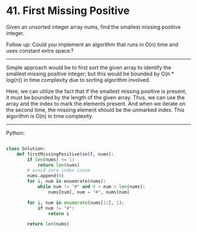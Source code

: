 # 41. First Missing Positive

Given an unsorted integer array nums, find the smallest missing positive
integer.

Follow up: Could you implement an algorithm that runs in O(n) time and uses
constant extra space.?

---

Simple approach would be to first sort the given array to identify the smallest
missing positive integer; but this would be bounded by O(n * log(n)) in time
complexity due to sorting algorithm involved.

Here, we can utilize the fact that if the smallest missing positive is present,
it must be bounded by the length of the given array. Thus, we can use the array
and the index to mark the elements present. And when we iterate on the second
time, the missing element should be the unmarked index. This algorithm is O(n)
in time complexity.

---

Python:

```python

class Solution:
    def firstMissingPositive(self, nums):
        if len(nums) <= 1:
            return len(nums)
        # avoid zero index issue
        nums.append(0)
        for i, num in enuemrate(nums):
            while num != "#" and 0 < num < len(nums):
                nums[num], num = "#", nums[num]

        for i, num in enumerate(nums[1:], 1):
            if num != "#":
                return i

        return len(nums)
```
